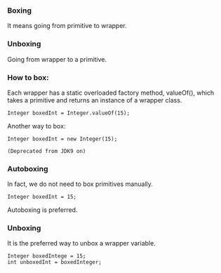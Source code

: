 

### Boxing ###
It means going from primitive to wrapper. 

### Unboxing ###
Going from wrapper to a primitive.
  

### How to box: ###
Each wrapper has a static overloaded factory method, valueOf(), which takes a primitive and 
returns an instance of a wrapper class.

```
Integer boxedInt = Integer.valueOf(15);
```
Another way to box:

```
Integer boxedInt = new Integer(15);

(Deprecated from JDK9 on)
```

### Autoboxing ###
In fact, we do not need to box primitives manually.

    Integer boxedInt = 15;
Autoboxing is preferred.

### Unboxing ###

It is the preferred way to unbox a wrapper variable.

    Integer boxedIntege = 15;
    int unboxedInt = boxedInteger;

